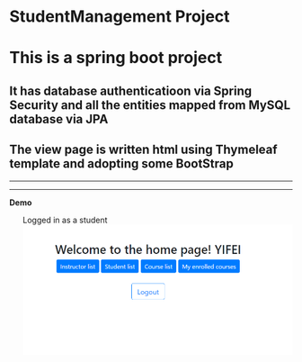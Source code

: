 # StudentManagement Project
<h1>This is a spring boot project</h1>
<h2>It has database authenticatioon via Spring Security and all the entities mapped from MySQL database via JPA </h2>
<h2> The view page is written html using Thymeleaf template and adopting some BootStrap </h2>
<hr><hr>

**Demo**
<ul>
  Logged in as a student
  <img src="https://github.com/YifeiLin0226/StudentManagement/blob/master/demo/student.png">
